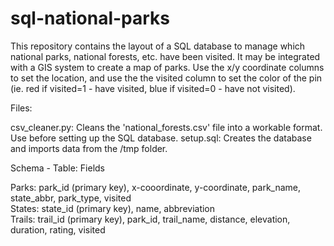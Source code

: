 # sql-national-parks

This repository contains the layout of a SQL database to manage which national parks, national forests, etc. have been visited. It may be integrated with a GIS system to create a map of parks. Use the x/y coordinate columns to set the location, and use the the visited column to set the color of the pin (ie. red if visited=1 - have visited, blue if visited=0 - have not visited).

Files:

  csv_cleaner.py: Cleans the 'national_forests.csv' file into a workable format. Use before setting up the SQL database.
  setup.sql: Creates the database and imports data from the /tmp folder.

Schema - Table: Fields

  Parks: park_id (primary key), x-cooordinate, y-coordinate, park_name, state_abbr, park_type, visited  
  States: state_id (primary key), name, abbreviation  
  Trails: trail_id (primary key), park_id, trail_name, distance, elevation, duration, rating, visited  
